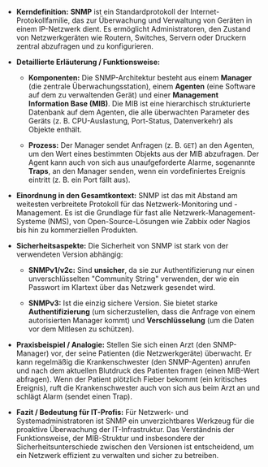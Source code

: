 - **Kerndefinition:** **SNMP** ist ein Standardprotokoll der Internet-Protokollfamilie, das zur Überwachung und Verwaltung von Geräten in einem IP-Netzwerk dient. Es ermöglicht Administratoren, den Zustand von Netzwerkgeräten wie Routern, Switches, Servern oder Druckern zentral abzufragen und zu konfigurieren.
    
- **Detaillierte Erläuterung / Funktionsweise:**
    
    - **Komponenten:** Die SNMP-Architektur besteht aus einem **Manager** (die zentrale Überwachungsstation), einem **Agenten** (eine Software auf dem zu verwaltenden Gerät) und einer **Management Information Base (MIB)**. Die MIB ist eine hierarchisch strukturierte Datenbank auf dem Agenten, die alle überwachten Parameter des Geräts (z. B. CPU-Auslastung, Port-Status, Datenverkehr) als Objekte enthält.
        
    - **Prozess:** Der Manager sendet Anfragen (z. B. `GET`) an den Agenten, um den Wert eines bestimmten Objekts aus der MIB abzufragen. Der Agent kann auch von sich aus unaufgeforderte Alarme, sogenannte **Traps**, an den Manager senden, wenn ein vordefiniertes Ereignis eintritt (z. B. ein Port fällt aus).
        
- **Einordnung in den Gesamtkontext:** SNMP ist das mit Abstand am weitesten verbreitete Protokoll für das Netzwerk-Monitoring und -Management. Es ist die Grundlage für fast alle Netzwerk-Management-Systeme (NMS), von Open-Source-Lösungen wie Zabbix oder Nagios bis hin zu kommerziellen Produkten.
    
- **Sicherheitsaspekte:** Die Sicherheit von SNMP ist stark von der verwendeten Version abhängig:
    
    - **SNMPv1/v2c:** Sind **unsicher**, da sie zur Authentifizierung nur einen unverschlüsselten "Community String" verwenden, der wie ein Passwort im Klartext über das Netzwerk gesendet wird.
        
    - **SNMPv3:** Ist die einzig sichere Version. Sie bietet starke **Authentifizierung** (um sicherzustellen, dass die Anfrage von einem autorisierten Manager kommt) und **Verschlüsselung** (um die Daten vor dem Mitlesen zu schützen).
        
- **Praxisbeispiel / Analogie:** Stellen Sie sich einen Arzt (den SNMP-Manager) vor, der seine Patienten (die Netzwerkgeräte) überwacht. Er kann regelmäßig die Krankenschwester (den SNMP-Agenten) anrufen und nach dem aktuellen Blutdruck des Patienten fragen (einen MIB-Wert abfragen). Wenn der Patient plötzlich Fieber bekommt (ein kritisches Ereignis), ruft die Krankenschwester auch von sich aus beim Arzt an und schlägt Alarm (sendet einen Trap).
    
- **Fazit / Bedeutung für IT-Profis:** Für Netzwerk- und Systemadministratoren ist SNMP ein unverzichtbares Werkzeug für die proaktive Überwachung der IT-Infrastruktur. Das Verständnis der Funktionsweise, der MIB-Struktur und insbesondere der Sicherheitsunterschiede zwischen den Versionen ist entscheidend, um ein Netzwerk effizient zu verwalten und sicher zu betreiben.